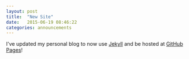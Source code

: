 ```yaml
---
layout: post
title:  "New Site"
date:   2015-06-19 08:46:22
categories: announcements
---
```

I've updated my personal blog to now use [Jekyll](http://jekyllrb.com/) and be hosted at [GitHub Pages](https://pages.github.com/)!